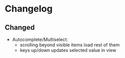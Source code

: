 # Changelog

## Changed

* Autocomplete/Multiselect:
    * scrolling beyond visible items load rest of them
    * keys up/down updates selected value in view
